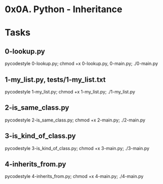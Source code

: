 # 0x0A. Python - Inheritance

# Tasks
## 0-lookup.py
pycodestyle 0-lookup.py; chmod +x 0-lookup.py, 0-main.py; ./0-main.py


## 1-my_list.py, tests/1-my_list.txt
pycodestyle 1-my_list.py; chmod +x 1-my_list.py; ./1-my_list.py

## 2-is_same_class.py
pycodestyle 2-is_same_class.py; chmod +x 2-main.py; ./2-main.py

## 3-is_kind_of_class.py
pycodestyle 3-is_kind_of_class.py; chmod +x 3-main.py; ./3-main.py

## 4-inherits_from.py
pycodestyle 4-inherits_from.py; chmod +x 4-main.py; ./4-main.py